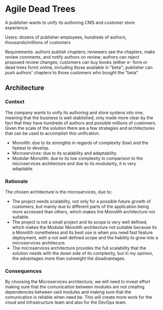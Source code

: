 # Agile Dead Trees

A publisher wants to unify its authoring CMS and customer store experience.

Users: dozens of publisher employees, hundreds of authors, thousands/millions of customers

Requirements: authors publish chapters; reviewers see the chapters, make review comments, and notify authors on review; authors can reject proposed review changes; customers can buy books (either e- form or dead trees form) online, including those available in "beta"; publisher can push authors' chapters to those customers who bought the "beta"

## Architecture

### Context

The company wants to unify its authoring and store systens into one, meaning that the business is well stablished, only made more clear by the fact that they have hundreds of authors and possible millions of customers. Given the scale of the solution there are a few strategies and architectures that can be used to accomplish this unification.

- Monolith: due to its strenghts in regards of complexity (low) and the fastest to develop.
- Microservices: due to its scalability and adaptability.
- Modular-Monolith: due to its low complexity in comparison to the microservices architecture and due to its modularity, it is very adaptable.

### Rationale

The chosen architecture is the microservices, due to:

- The project needs scalability, not only for a possible future growth of customers, but mainly due to different parts of the application being more accessed than others, which makes the Monolith architecture not suitable.
- The project is not a small project and its scope is very well defined, which makes the Modular Monolith architecture not suitable because its a Monolith nonetheless and its best use is when you need fast feature deployment, with a not well defined scope and the hability to grow into a microservices architecure.
- The microservices architecture provides the full scalability that the solution needs with the down side of its complexity, but in my opinion, the advantages more than outweight the disadvantages.

### Consequences

By choosing the Microservices architecture, we will need to invest effort making sure that the comunication between modules are not creating dependencies between said modules and making sure that the comunication is reliable when need be. This will create more work for the cloud and infrastructure team and also for the DevOps team.

